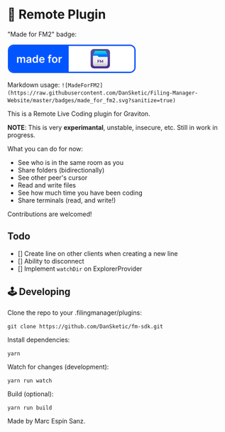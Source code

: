 # 🔭 Remote Plugin

"Made for FM2" badge:

![made_for_FM2](https://github.com/DanSketic/Filing-Manager-Website/blob/graviton-rewrite/badges/made_for_fm2.svg)

Markdown usage:
```![MadeForFM2](https://raw.githubusercontent.com/DanSketic/Filing-Manager-Website/master/badges/made_for_fm2.svg?sanitize=true)```

This is a Remote Live Coding plugin for Graviton.

**NOTE**: This is very **experimantal**, unstable, insecure, etc. Still in work in progress.

What you can do for now:
* See who is in the same room as you
* Share folders (bidirectionally)
* See other peer's cursor
* Read and write files
* See how much time you have been coding
* Share terminals (read, and write!)

Contributions are welcomed!

## Todo
* [] Create line on other clients when creating a new line
* [] Ability to disconnect
* [] Implement `watchDir` on ExplorerProvider

## 🕹 Developing
Clone the repo to your .filingmanager/plugins:
```shell
git clone https://github.com/DanSketic/fm-sdk.git
```

Install dependencies:
```shell
yarn
```

Watch for changes (development):
```shell
yarn run watch
```

Build (optional):
```shell
yarn run build
```

Made by Marc Espín Sanz.
